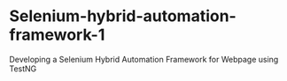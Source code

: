 # Selenium-hybrid-automation-framework-1
Developing a Selenium Hybrid Automation Framework for Webpage using TestNG 
